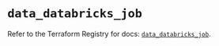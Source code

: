 # `data_databricks_job`

Refer to the Terraform Registry for docs: [`data_databricks_job`](https://registry.terraform.io/providers/databricks/databricks/1.88.0/docs/data-sources/job).
